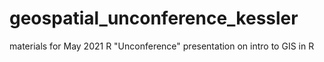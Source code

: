# geospatial_unconference_kessler
materials for May 2021 R "Unconference" presentation on intro to GIS in R 
